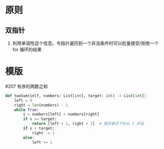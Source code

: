 # 原则

## 双指针

1. 利用单调性这个信息。令指针遍历到一个非法条件时可以批量接受/拒绝一个 for 循环的结果

# 模版

#207 有序的两数之和
```python
def twoSum(self, numbers: List[int], target: int) -> List[int]:
    left = 0
    right = len(numbers) - 1
    while True:
        s = numbers[left] + numbers[right]
        if s == target:
            return [left + 1, right + 1]  # 题目要求下标从 1 开始
        if s > target:
            right -= 1
        else:
            left += 1
```
